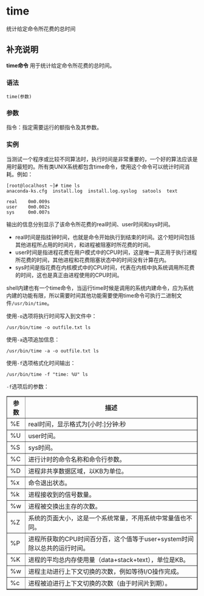 time
===

统计给定命令所花费的总时间

## 补充说明

**time命令** 用于统计给定命令所花费的总时间。

### 语法

```shell
time(参数)
```

### 参数

指令：指定需要运行的额指令及其参数。

### 实例

当测试一个程序或比较不同算法时，执行时间是非常重要的，一个好的算法应该是用时最短的。所有类UNIX系统都包含time命令，使用这个命令可以统计时间消耗。例如：

```shell
[root@localhost ~]# time ls
anaconda-ks.cfg  install.log  install.log.syslog  satools  text

real    0m0.009s
user    0m0.002s
sys     0m0.007s
```

输出的信息分别显示了该命令所花费的real时间、user时间和sys时间。

*   real时间是指挂钟时间，也就是命令开始执行到结束的时间。这个短时间包括其他进程所占用的时间片，和进程被阻塞时所花费的时间。
*   user时间是指进程花费在用户模式中的CPU时间，这是唯一真正用于执行进程所花费的时间，其他进程和花费阻塞状态中的时间没有计算在内。
*   sys时间是指花费在内核模式中的CPU时间，代表在内核中执系统调用所花费的时间，这也是真正由进程使用的CPU时间。

shell内建也有一个time命令，当运行time时候是调用的系统内建命令，应为系统内建的功能有限，所以需要时间其他功能需要使用time命令可执行二进制文件`/usr/bin/time`。

使用`-o`选项将执行时间写入到文件中：

```shell
/usr/bin/time -o outfile.txt ls
```

使用`-a`选项追加信息：

```shell
/usr/bin/time -a -o outfile.txt ls
```

使用`-f`选项格式化时间输出：

```shell
/usr/bin/time -f "time: %U" ls
```

`-f`选项后的参数：

<table border="1" cellpadding="0" cellspacing="0">
<tbody>
<tr>
<th>参数</th>
<th>描述</th>
</tr>
<tr>
<td>%E</td>
<td>real时间，显示格式为[小时:]分钟:秒</td>
</tr>
<tr>
<td>%U</td>
<td>user时间。</td>
</tr>
<tr>
<td>%S</td>
<td>sys时间。</td>
</tr>
<tr>
<td>%C</td>
<td>进行计时的命令名称和命令行参数。</td>
</tr>
<tr>
<td>%D</td>
<td>进程非共享数据区域，以KB为单位。</td>
</tr>
<tr>
<td>%x</td>
<td>命令退出状态。</td>
</tr>
<tr>
<td>%k</td>
<td>进程接收到的信号数量。</td>
</tr>
<tr>
<td>%w</td>
<td>进程被交换出主存的次数。</td>
</tr>
<tr>
<td>%Z</td>
<td>系统的页面大小，这是一个系统常量，不用系统中常量值也不同。</td>
</tr>
<tr>
<td>%P</td>
<td>进程所获取的CPU时间百分百，这个值等于user+system时间除以总共的运行时间。</td>
</tr>
<tr>
<td>%K</td>
<td>进程的平均总内存使用量（data+stack+text），单位是KB。</td>
</tr>
<tr>
<td>%w</td>
<td>进程主动进行上下文切换的次数，例如等待I/O操作完成。</td>
</tr>
<tr>
<td>%c</td>
<td>进程被迫进行上下文切换的次数（由于时间片到期）。</td>
</tr>
</tbody>
</table>


<!-- Linux命令行搜索引擎：https://jaywcjlove.github.io/linux-command/ -->